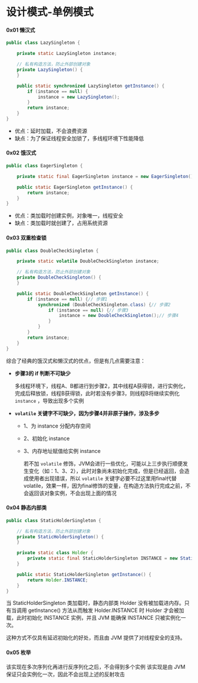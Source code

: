 # 设计模式-单例模式

#### 0x01 懒汉式
```java
public class LazySingleton {

    private static LazySingleton instance;

    // 私有构造方法，防止外部创建对象
    private LazySingleton() {
    }

    public static synchronized LazySingleton getInstance() {
        if (instance == null) {
            instance = new LazySingleton();
        }
        return instance;
    }
}
```
- 优点：延时加载，不会浪费资源
- 缺点：为了保证线程安全加锁了，多线程环境下性能降低

#### 0x02 饿汉式

```java
public class EagerSingleton {

    private static final EagerSingleton instance = new EagerSingleton();

    public static EagerSingleton getInstance() {
        return instance;
    }
}
```
- 优点：类加载时创建实例，对象唯一，线程安全
- 缺点：类加载时就创建了，占用系统资源

#### 0x03 双重检查锁

```java
public class DoubleCheckSingleton {

    private static volatile DoubleCheckSingleton instance;

    // 私有构造方法，防止外部创建对象
    private DoubleCheckSingleton() {
    }

    public static DoubleCheckSingleton getInstance() {
        if (instance == null) {// 步骤1
            synchronized (DoubleCheckSingleton.class) {// 步骤2
                if (instance == null) {// 步骤3
                    instance = new DoubleCheckSingleton();// 步骤4
                }
            }
        }
        return instance;
    }
}
```
综合了经典的饿汉式和懒汉式的优点，但是有几点需要注意：

 - **步骤3的 if 判断不可缺少**

    多线程环境下，线程A、B都进行到步骤2，其中线程A获得锁，进行实例化，完成后释放锁，线程B获得锁，此时若没有步骤3，则线程B将继续实例化 `instance` ，导致出现多个实例

 - **`volatile`  关键字不可缺少，因为步骤4并非原子操作，涉及多步**
     - 1、为 instance 分配内存空间
     - 2、初始化 instance
     - 3、内存地址赋值给实例 instance

        若不加 `volatile` 修饰，JVM会进行一些优化，可能以上三步执行顺便发生变化（如：1、3、2），此时对象尚未初始化完成，但是已经返回，会造成使用者出现错误，所以 `volatile` 关键字必要不过这里用final代替volatile，效果一样，因为final修饰的变量，在构造方法执行完成之前，不会返回该对象实例，不会出现上面的情况

#### 0x04 静态内部类

```java
public class StaticHolderSingleton {

    // 私有构造方法，防止外部创建对象
    private StaticHolderSingleton() {
    }

    private static class Holder {
        private static final StaticHolderSingleton INSTANCE = new StaticHolderSingleton();
    }

    public static StaticHolderSingleton getInstance() {
        return Holder.INSTANCE;
    }
}
```
当 StaticHolderSingleton 类加载时，静态内部类 Holder 没有被加载进内存。只有当调用 getInstance() 方法从而触发 Holder.INSTANCE 时 Holder 才会被加载，此时初始化 INSTANCE 实例，并且 JVM 能确保 INSTANCE 只被实例化一次。

这种方式不仅具有延迟初始化的好处，而且由 JVM 提供了对线程安全的支持。

#### 0x05 枚举

该实现在多次序列化再进行反序列化之后，不会得到多个实例
该实现是由 JVM 保证只会实例化一次，因此不会出现上述的反射攻击
